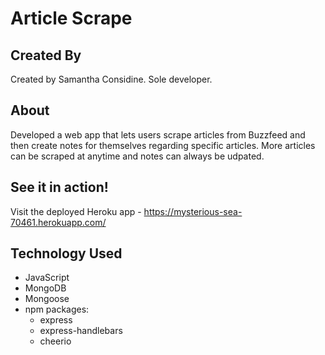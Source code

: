 # Article Scrape
## Created By
Created by Samantha Considine. Sole developer. 

## About
Developed a web app that lets users scrape articles from Buzzfeed and then create notes for themselves regarding specific articles. More articles can be scraped at anytime and notes can always be udpated. 

## See it in action!
Visit the deployed Heroku app - https://mysterious-sea-70461.herokuapp.com/

## Technology Used
* JavaScript
* MongoDB
* Mongoose
* npm packages:
    - express
    - express-handlebars
    - cheerio

